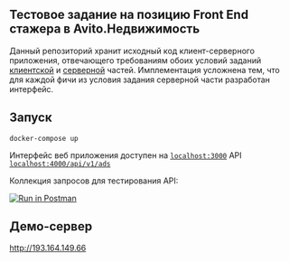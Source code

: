 ## Тестовое задание на позицию Front End стажера в Avito.Недвижимость

Данный репозиторий хранит исходный код клиент-серверного приложения, отвечающего требованиям обоих условий заданий [клиентской](https://github.com/avito-tech/verticals/blob/master/trainee/frontend.md) и [серверной](https://github.com/avito-tech/verticals/blob/master/trainee/backend.md) частей. Имплементация усложнена тем, что для каждой фичи из условия задания серверной части разработан интерфейс.

## Запуск

`docker-compose up`

Интерфейс веб приложения доступен на [`localhost:3000`](http://localhost:3000/)
API [`localhost:4000/api/v1/ads`](http://localhost:4000/api/v1/ads/)

Коллекция запросов для тестирования API:

[![Run in Postman](https://run.pstmn.io/button.svg)](https://app.getpostman.com/run-collection/09fd870fb7c97fd355e2)

## Демо-сервер

http://193.164.149.66
